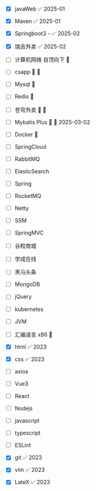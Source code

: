 - [x] javaWeb ✅ 2025-01
- [x] Maven ✅ 2025-01
- [x] Springboot3 - ✅ 2025-02
- [x] 瑞吉外卖 ✅ 2025-02
- [ ] 计算机网络 自顶向下 🏁 
- [ ] csapp 🏁 🔺 
- [ ] Mysql 🏁 
- [ ] Redis 🏁 
- [ ] 苍穹外卖 🏁 🔺 
- [ ] Mybatis Plus 🏁  🛫 2025-03-02 
- [ ] Docker 🏁 
- [ ] SpringCloud
- [ ] RabbitMQ
- [ ] ElasticSearch
- [ ] Spring
- [ ] RocketMQ
- [ ] Netty
- [ ] SSM
- [ ] SpringMVC
- [ ] 谷粒商城
- [ ] 学成在线
- [ ] 黑马头条
- [ ] MongoDB
- [ ] jQuery
- [ ] kubernetes
- [ ] JVM
- [ ] 汇编语言 x86 🏁 

- [x] html ✅ 2023
- [x] css ✅ 2023
- [ ] axios
- [ ] Vue3
- [ ] React
- [ ] Nodejs
- [ ] javascript
- [ ] typescript
- [ ] ESLint

- [x] git ✅ 2023
- [x] vim ✅ 2023
- [x] LateX ✅ 2023